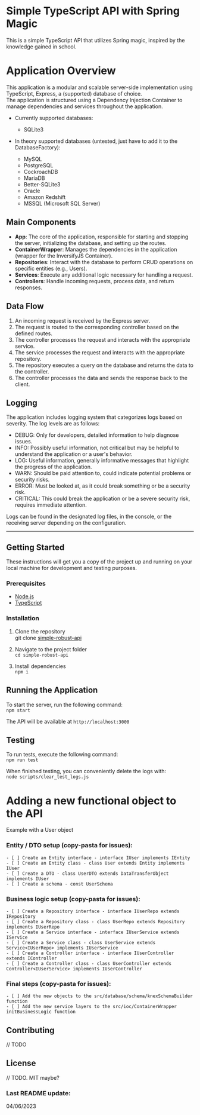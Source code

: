# Simple TypeScript API with Spring Magic

This is a simple TypeScript API that utilizes Spring magic, inspired by the knowledge gained in school.

# Application Overview

This application is a modular and scalable server-side implementation using TypeScript, Express, a (supported) database of choice.  
The application is structured using a Dependency Injection Container to manage dependencies and services throughout the application.

- Currently supported databases:  
    - SQLite3

- In theory supported databases (untested, just have to add it to the DatabaseFactory):
    - MySQL
    - PostgreSQL
    - CockroachDB
    - MariaDB
    - Better-SQLite3
    - Oracle
    - Amazon Redshift
    - MSSQL (Microsoft SQL Server)

## Main Components

- **App**: The core of the application, responsible for starting and stopping the server, initializing the database, and setting up the routes.
- **ContainerWrapper**: Manages the dependencies in the application (wrapper for the InversifyJS Container).
- **Repositories**: Interact with the database to perform CRUD operations on specific entities (e.g., Users).
- **Services**: Execute any additional logic necessary for handling a request.
- **Controllers**: Handle incoming requests, process data, and return responses.

## Data Flow

1. An incoming request is received by the Express server.
2. The request is routed to the corresponding controller based on the defined routes.
3. The controller processes the request and interacts with the appropriate service.
4. The service processes the request and interacts with the appropriate repository.
5. The repository executes a query on the database and returns the data to the controller.
6. The controller processes the data and sends the response back to the client.

## Logging

The application includes logging system that categorizes logs based on severity. The log levels are as follows:

- DEBUG: Only for developers, detailed information to help diagnose issues.
- INFO: Possibly useful information, not critical but may be helpful to understand the application or a user's behavior.
- LOG: Useful information, generally informative messages that highlight the progress of the application.
- WARN: Should be paid attention to, could indicate potential problems or security risks.
- ERROR: Must be looked at, as it could break something or be a security risk.
- CRITICAL: This could break the application or be a severe security risk, requires immediate attention.

Logs can be found in the designated log files, in the console, or the receiving server depending on the configuration.

<hr/>

## Getting Started

These instructions will get you a copy of the project up and running on your local machine for development and testing purposes.

### Prerequisites

- [Node.js](https://nodejs.org/en/download/)  
- [TypeScript](https://www.typescriptlang.org/download)

### Installation

1. Clone the repository  
git clone [simple-robust-api](https://github.com/AroenvR/simple-robust-api.git)

2. Navigate to the project folder  
``cd simple-robust-api``

3. Install dependencies  
``npm i``

## Running the Application

To start the server, run the following command:  
``npm start``

The API will be available at ``http://localhost:3000``

## Testing

To run tests, execute the following command:  
``npm run test``

When finished testing, you can conveniently delete the logs with:  
``node scripts/clear_test_logs.js``

# Adding a new functional object to the API
Example with a User object

### Entity / DTO setup (copy-pasta for issues):
```
- [ ] Create an Entity interface - interface IUser implements IEntity
- [ ] Create an Entity class - class User extends Entity implements IUser
- [ ] Create a DTO - class UserDTO extends DataTransferObject implements IUser
- [ ] Create a schema - const UserSchema
```

### Business logic setup (copy-pasta for issues):
```
- [ ] Create a Repository interface - interface IUserRepo extends IRepository
- [ ] Create a Repository class - class UserRepo extends Repository implements IUserRepo
- [ ] Create a Service interface - interface IUserService extends IService
- [ ] Create a Service class - class UserService extends Service<IUserRepo> implements IUserService
- [ ] Create a Controller interface - interface IUserController extends IController
- [ ] Create a Controller class - class UserController extends Controller<IUserService> implements IUserController
```

### Final steps (copy-pasta for issues):
```
- [ ] Add the new objects to the src/database/schema/knexSchemaBuilder function
- [ ] Add the new service layers to the src/ioc/ContainerWrapper initBusinessLogic function
```

## Contributing
// TODO

## License
// TODO. MIT maybe?

### Last README update:
04/06/2023